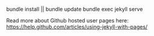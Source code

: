 bundle install || bundle update
bundle exec jekyll serve

Read more about Github hosted user pages here:
https://help.github.com/articles/using-jekyll-with-pages/

